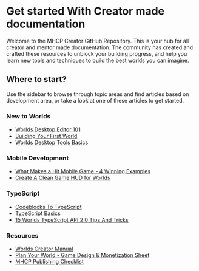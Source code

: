 # Get started With Creator made documentation

Welcome to the MHCP Creator GitHub Repository. This is your hub for all creator and mentor made documentation. The community has created and crafted these resources to unblock your building progress, and help you learn new tools and techniques to build the best worlds you can imagine.

## Where to start?

Use the sidebar to browse through topic areas and find articles based on development area, or take a look at one of these articles to get started.

### New to Worlds
- [Worlds Desktop Editor 101](../../../docs/understanding-the-desktop-editor/Worlds-Desktop-Editor-101/)
- [Building Your First World](../../../docs/creating-a-world/Building-Your-First-World/)
- [Worlds Desktop Tools Basics](/docs%2Funderstanding-the-desktop-editor%2FWorlds-Desktop-Tools-Basics/)

### Mobile Development
- [What Makes a Hit Mobile Game - 4 Winning Examples](../../../docs/creating-a-world/What-Makes-a-Hit-Mobile-Game-4-Winning-Examples/)
- [Create A Clean Game HUD for Worlds](../../../docs/creating-a-world/Create-a-Clean-Game-HUD-for-Worlds/)

### TypeScript
- [Codeblocks To TypeScript](../../../docs/getting-started-with-scripting/Codeblocks-to-TypeScript/)
- [TypeScript Basics](../../../docs/getting-started-with-scripting/TypeScript-Basics--Beginner-Friendly-Session-for-Worlds/)
- [15 Worlds TypeScript API 2.0 Tips And Tricks](../../../docs/getting-started-with-scripting/15-Worlds-TypeScript-API-2.0-Tips-and-Tricks/)

### Resources
- [Worlds Creator Manual](../../../docs/manuals-and-cheat-sheets/Worlds-Creator-Manual-Essentials-Made-Easy/)
- [Plan Your World - Game Design & Monetization Sheet](../../../docs/manuals-and-cheat-sheets/Plan-Your-World-Game-Design-&-Monetization-Sheet/)
- [MHCP Publishing Checklist](../../../docs/manuals-and-cheat-sheets/publishing-checklist-for-Horizon-Worlds/)
